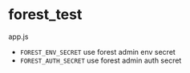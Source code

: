 # forest_test

app.js

- `FOREST_ENV_SECRET` use forest admin env secret
- `FOREST_AUTH_SECRET` use forest admin auth secret
